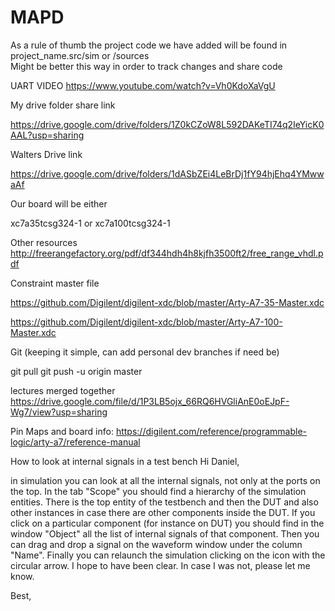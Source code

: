 # MAPD
As a rule of thumb the project code we have added will be found in 
project_name.src/sim or /sources  
Might be better this way in order to track changes and share code

UART VIDEO
https://www.youtube.com/watch?v=Vh0KdoXaVgU

My drive folder share link

https://drive.google.com/drive/folders/1Z0kCZoW8L592DAKeTI74q2IeYicK0AAL?usp=sharing

Walters Drive link

https://drive.google.com/drive/folders/1dASbZEi4LeBrDj1fY94hjEhq4YMwwaAf

Our board will be either

xc7a35tcsg324-1 or xc7a100tcsg324-1

Other resources
http://freerangefactory.org/pdf/df344hdh4h8kjfh3500ft2/free_range_vhdl.pdf

Constraint master file

https://github.com/Digilent/digilent-xdc/blob/master/Arty-A7-35-Master.xdc

https://github.com/Digilent/digilent-xdc/blob/master/Arty-A7-100-Master.xdc

Git (keeping it simple, can add personal dev branches if need be) 

git pull 
git push -u origin master

lectures merged together
https://drive.google.com/file/d/1P3LB5ojx_66RQ6HVGliAnE0oEJpF-Wg7/view?usp=sharing

Pin Maps and board info:
https://digilent.com/reference/programmable-logic/arty-a7/reference-manual

How to look at internal signals in a test bench
Hi Daniel,

in simulation you can look at all the internal signals, not only at the ports on the top.
In the tab "Scope" you should find a hierarchy of the simulation entities. There is the top entity of the testbench and then the DUT and also other instances in case there are other components inside the DUT. If you click on a particular component (for instance on DUT) you should find in the window "Object" all the list of internal signals of that component. Then you can drag and drop a signal on the waveform window under the column "Name". Finally you can relaunch the simulation clicking on the icon with the circular arrow.
I hope to have been clear. In case I was not, please let me know.

Best,


